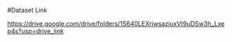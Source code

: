 #Dataset Link

https://drive.google.com/drive/folders/1S640LEXriwsazjuxVt9uDSw3h_Lxep4s?usp=drive_link
